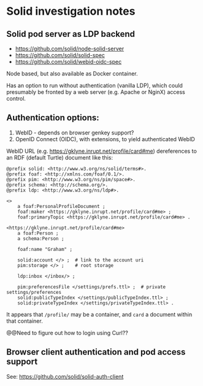 # Solid investigation notes

## Solid pod server as LDP backend

- https://github.com/solid/node-solid-server
- https://github.com/solid/solid-spec
- https://github.com/solid/webid-oidc-spec

Node based, but also available as Docker container.

Has an option to run without authentication (vanilla LDP), which could presumably be fronted by a web server (e.g. Apache or NginX) access control.

## Authentication options:

1. WebID - depends on browser genkey support?
2. OpenID Connect (OIDC), with extensions, to yield authenticated WebID

WebID URL (e.g. https://gklyne.inrupt.net/profile/card#me) dereferences to an RDF (default Turtle) document like this:

    @prefix solid: <http://www.w3.org/ns/solid/terms#>.
    @prefix foaf: <http://xmlns.com/foaf/0.1/>.
    @prefix pim: <http://www.w3.org/ns/pim/space#>.
    @prefix schema: <http://schema.org/>.
    @prefix ldp: <http://www.w3.org/ns/ldp#>.

    <>
        a foaf:PersonalProfileDocument ;
        foaf:maker <https://gklyne.inrupt.net/profile/card#me> ;
        foaf:primaryTopic <https://gklyne.inrupt.net/profile/card#me> .

    <https://gklyne.inrupt.net/profile/card#me>
        a foaf:Person ;
        a schema:Person ;

        foaf:name "Graham" ;

        solid:account </> ;  # link to the account uri
        pim:storage </> ;    # root storage

        ldp:inbox </inbox/> ;

        pim:preferencesFile </settings/prefs.ttl> ;  # private settings/preferences
        solid:publicTypeIndex </settings/publicTypeIndex.ttl> ;
        solid:privateTypeIndex </settings/privateTypeIndex.ttl> .

It appears that `/profile/` may be a container, and `card` a document within that container.

@@Need to figure out how to login using Curl??


## Browser client authentication and pod access support

See: https://github.com/solid/solid-auth-client

